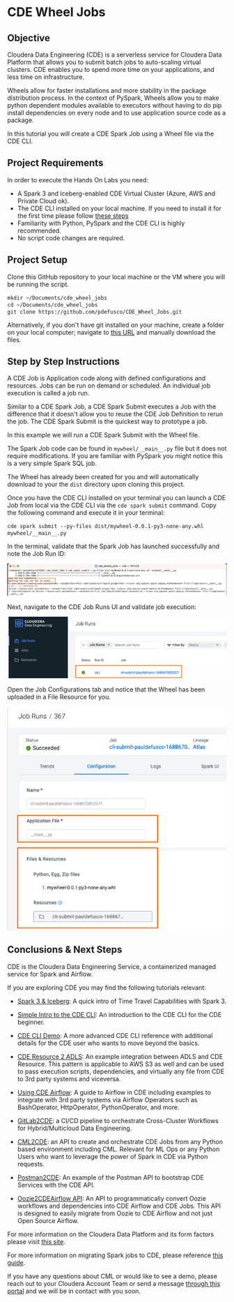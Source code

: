 # CDE Wheel Jobs

## Objective

Cloudera Data Engineering (CDE) is a serverless service for Cloudera Data Platform that allows you to submit batch jobs to auto-scaling virtual clusters. CDE enables you to spend more time on your applications, and less time on infrastructure.

Wheels allow for faster installations and more stability in the package distribution process. In the context of PySpark, Wheels allow you to make python dependent modules available to executors without having to do pip install dependencies on every node and to use application source code as a package.

In this tutorial you will create a CDE Spark Job using a Wheel file via the CDE CLI.


## Project Requirements

In order to execute the Hands On Labs you need:

* A Spark 3 and Iceberg-enabled CDE Virtual Cluster (Azure, AWS and Private Cloud ok).
* The CDE CLI installed on your local machine. If you need to install it for the first time please follow [these steps](https://docs.cloudera.com/data-engineering/cloud/cli-access/topics/cde-cli.html)
* Familiarity with Python, PySpark and the CDE CLI is highly recommended.
* No script code changes are required.


## Project Setup

Clone this GitHub repository to your local machine or the VM where you will be running the script.

```
mkdir ~/Documents/cde_wheel_jobs
cd ~/Documents/cde_wheel_jobs
git clone https://github.com/pdefusco/CDE_Wheel_Jobs.git
```

Alternatively, if you don't have git installed on your machine, create a folder on your local computer; navigate to [this URL](https://github.com/pdefusco/CDE_Wheel_Jobs.git) and manually download the files.


## Step by Step Instructions

A CDE Job is Application code along with defined configurations and resources. Jobs can be run on demand or scheduled. An individual job execution is called a job run.

Similar to a CDE Spark Job, a CDE Spark Submit executes a Job with the difference that it doesn't allow you to reuse the CDE Job Definition to rerun the job. The CDE Spark Submit is the quickest way to prototype a job.

In this example we will run a CDE Spark Submit with the Wheel file.

The Spark Job code can be found in ```mywheel/__main__.py``` file but it does not require modifications. If you are familiar with PySpark you might notice this is a very simple Spark SQL job.

The Wheel has already been created for you and will automatically download to your the ```dist``` directory upon cloning this project.

Once you have the CDE CLI installed on your terminal you can launch a CDE Job from local via the CDE CLI via the ```cde spark submit``` command. Copy the following command and execute it in your terminal:

```
cde spark submit --py-files dist/mywheel-0.0.1-py3-none-any.whl mywheel/__main__.py
```

In the terminal, validate that the Spark Job has launched successfully and note the Job Run ID:

![alt text](img/cde_wheel_job_1.png)

Next, navigate to the CDE Job Runs UI and validate job execution:

![alt text](img/cde_wheel_job_2.png)

Open the Job Configurations tab and notice that the Wheel has been uploaded in a File Resource for you.

![alt text](img/cde_wheel_job_3.png)


## Conclusions & Next Steps

CDE is the Cloudera Data Engineering Service, a containerized managed service for Spark and Airflow.

If you are exploring CDE you may find the following tutorials relevant:

* [Spark 3 & Iceberg](https://github.com/pdefusco/Spark3_Iceberg_CML): A quick intro of Time Travel Capabilities with Spark 3.

* [Simple Intro to the CDE CLI](https://github.com/pdefusco/CDE_CLI_Simple): An introduction to the CDE CLI for the CDE beginner.

* [CDE CLI Demo](https://github.com/pdefusco/CDE_CLI_demo): A more advanced CDE CLI reference with additional details for the CDE user who wants to move beyond the basics.

* [CDE Resource 2 ADLS](https://github.com/pdefusco/CDEResource2ADLS): An example integration between ADLS and CDE Resource. This pattern is applicable to AWS S3 as well and can be used to pass execution scripts, dependencies, and virtually any file from CDE to 3rd party systems and viceversa.

* [Using CDE Airflow](https://github.com/pdefusco/Using_CDE_Airflow): A guide to Airflow in CDE including examples to integrate with 3rd party systems via Airflow Operators such as BashOperator, HttpOperator, PythonOperator, and more.

* [GitLab2CDE](https://github.com/pdefusco/Gitlab2CDE): a CI/CD pipeline to orchestrate Cross-Cluster Workflows for Hybrid/Multicloud Data Engineering.

* [CML2CDE](https://github.com/pdefusco/cml2cde_api_example): an API to create and orchestrate CDE Jobs from any Python based environment including CML. Relevant for ML Ops or any Python Users who want to leverage the power of Spark in CDE via Python requests.

* [Postman2CDE](https://github.com/pdefusco/Postman2CDE): An example of the Postman API to bootstrap CDE Services with the CDE API.

* [Oozie2CDEAirflow API](https://github.com/pdefusco/Oozie2CDE_Migration): An API to programmatically convert Oozie workflows and dependencies into CDE Airflow and CDE Jobs. This API is designed to easily migrate from Oozie to CDE Airflow and not just Open Source Airflow.

For more information on the Cloudera Data Platform and its form factors please visit [this site](https://docs.cloudera.com/).

For more information on migrating Spark jobs to CDE, please reference [this guide](https://docs.cloudera.com/cdp-private-cloud-upgrade/latest/cdppvc-data-migration-spark/topics/cdp-migration-spark-cdp-cde.html).

If you have any questions about CML or would like to see a demo, please reach out to your Cloudera Account Team or send a message [through this portal](https://www.cloudera.com/contact-sales.html) and we will be in contact with you soon.
